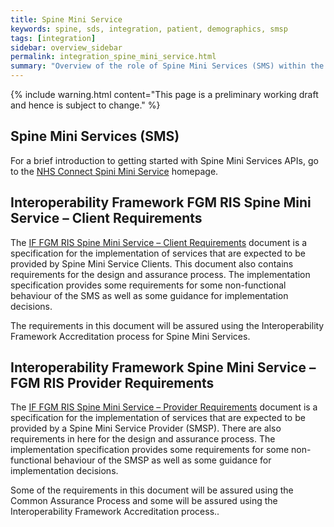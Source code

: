 ```yaml
---
title: Spine Mini Service
keywords: spine, sds, integration, patient, demographics, smsp
tags: [integration]
sidebar: overview_sidebar
permalink: integration_spine_mini_service.html
summary: "Overview of the role of Spine Mini Services (SMS) within the FGM Service."
---
```


{% include warning.html content="This page is a preliminary working draft and hence is subject to change." %}

## Spine Mini Services (SMS) ##

For a brief introduction to getting started with Spine Mini Services APIs, go to the [NHS Connect Spini Mini Service](https://nhsconnect.github.io/spine-smsp/index.html) homepage.

## Interoperability Framework FGM RIS Spine Mini Service – Client Requirements ##

 The [IF FGM RIS Spine Mini Service – Client Requirements] document is a specification for the implementation of services that are expected to be provided by Spine Mini Service Clients. This document also contains requirements for the design and assurance process. The implementation specification provides some requirements for some non-functional behaviour of the SMS as well as some guidance for implementation decisions.

The requirements in this document will be assured using the Interoperability Framework Accreditation process for Spine Mini Services.



## Interoperability Framework Spine Mini Service – FGM RIS Provider Requirements ##

The [IF FGM RIS Spine Mini Service – Provider Requirements] document is a specification for the implementation of services that are expected to be provided by a Spine Mini Service Provider (SMSP). There are also requirements in here for the design and assurance process. The implementation specification provides some requirements for some non-functional behaviour of the SMSP as well as some guidance for implementation decisions.

Some of the requirements in this document will be assured using the Common Assurance Process and some will be assured using the Interoperability Framework Accreditation process..


[IF FGM RIS Spine Mini Service – Client Requirements]: images/fgm/IF_Spine_Mini_Service_FGM_RIS_Client_Requirements_1.0.pdf

[IF FGM RIS Spine Mini Service – Provider Requirements]: images/fgm/IF_Spine_Mini_Service_FGM_RIS_Provider_Requirements_1.0.pdf


